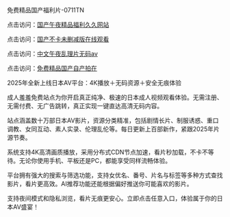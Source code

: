 免费精品国产福利片-0711TN

点击访问：<a href="https://heiliaowt0d7p.pages.dev">国产午夜精品福利久久网站</a>

点击访问：<a href="https://heiliaoxwd5i8.pages.dev">国产不卡未删减版在线观看</a>

点击访问：<a href="https://heiliaoga6s9v.pages.dev">中文午夜乱理片无码av</a>

点击访问：<a href="https://heiliaoll4qsx.pages.dev">免费精品国产自产拍在</a>

2025年全新上线日本AV平台：4K播放＋无码资源＋安全无痕体验

成人羞羞免费站点为你开启真正纯净、极速的日本成人视频观看体验。无需注册、无需付费、无广告跳转，真正实现一键直达高清无码内容。

站点涵盖数十万部日本AV影片，资源分类精准，包括剧情长片、制服诱惑、重口调教、女同互动、素人实录、伦理乱伦等。每日更新上百部新作，紧跟2025年片源节奏。

系统支持4K高清画质播放，采用分布式CDN节点加速，看片秒加载，不卡不等待。无论你使用手机、平板还是PC，都能享受同样流畅体验。

平台拥有强大的搜索与筛选功能，支持女优名、番号、片名与标签等多种方式查找影片，看片更高效。AI推荐功能还能根据偏好推送你可能喜欢的影片。

支持夜间模式和隐私浏览，看片无痕更安心。立即点击任意入口，体验属于你的日本AV盛宴！

<span style="display:none;">[Canonical link]  (  ）</span>
